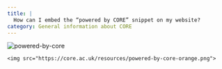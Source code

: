 ```yaml
---
title: |
  How can I embed the “powered by CORE” snippet on my website?
category: General information about CORE
---
```

![powered-by-core](/resources/powered-by-core-orange.png)
```
<img src="https://core.ac.uk/resources/powered-by-core-orange.png">
```

